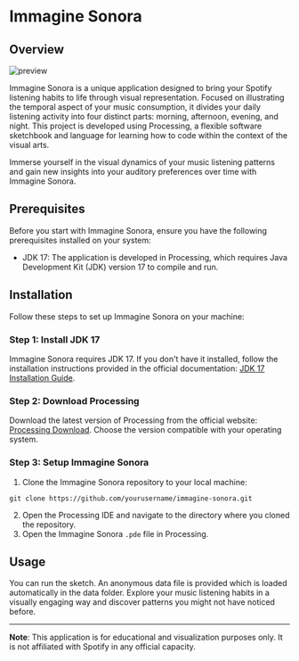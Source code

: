 # Immagine Sonora

## Overview
![preview](https://github.com/deseodesafio/Immagine-sonora/assets/157072886/56071fc1-7d09-4cb5-ad4a-7feb503ecb1c)



Immagine Sonora is a unique application designed to bring your Spotify listening habits to life through visual representation. Focused on illustrating the temporal aspect of your music consumption, it divides your daily listening activity into four distinct parts: morning, afternoon, evening, and night. This project is developed using Processing, a flexible software sketchbook and language for learning how to code within the context of the visual arts.

Immerse yourself in the visual dynamics of your music listening patterns and gain new insights into your auditory preferences over time with Immagine Sonora.

## Prerequisites

Before you start with Immagine Sonora, ensure you have the following prerequisites installed on your system:

- JDK 17: The application is developed in Processing, which requires Java Development Kit (JDK) version 17 to compile and run.

## Installation

Follow these steps to set up Immagine Sonora on your machine:

### Step 1: Install JDK 17

Immagine Sonora requires JDK 17. If you don't have it installed, follow the installation instructions provided in the official documentation: [JDK 17 Installation Guide](https://www.oracle.com/java/technologies/javase/jdk17-archive-downloads.html).

### Step 2: Download Processing

Download the latest version of Processing from the official website: [Processing Download](https://processing.org/download/). Choose the version compatible with your operating system.

### Step 3: Setup Immagine Sonora

1. Clone the Immagine Sonora repository to your local machine:

`git clone https://github.com/yourusername/immagine-sonora.git`

2. Open the Processing IDE and navigate to the directory where you cloned the repository.
3. Open the Immagine Sonora `.pde` file in Processing.

## Usage
You can run the sketch. An anonymous data file is provided which is loaded automatically in the data folder.
Explore your music listening habits in a visually engaging way and discover patterns you might not have noticed before.

---

**Note**: This application is for educational and visualization purposes only. It is not affiliated with Spotify in any official capacity.
